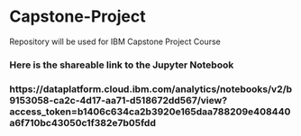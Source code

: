 # Capstone-Project
Repository will be used for IBM Capstone Project Course

<h3> Here is the shareable link to the Jupyter Notebook <h3> 
https://dataplatform.cloud.ibm.com/analytics/notebooks/v2/b9153058-ca2c-4d17-aa71-d518672dd567/view?access_token=b1406c634ca2b3920e165daa788209e408440a6f710bc43050c1f382e7b05fdd
